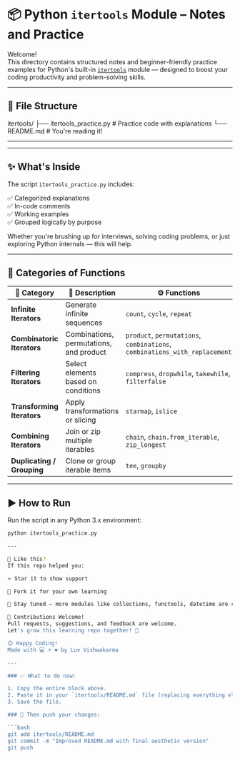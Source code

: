 # 📦 Python `itertools` Module – Notes and Practice

Welcome!  
This directory contains structured notes and beginner-friendly practice examples for Python's built-in [`itertools`](https://docs.python.org/3/library/itertools.html) module — designed to boost your coding productivity and problem-solving skills.

---

## 📁 File Structure

itertools/
├── itertools_practice.py # Practice code with explanations
└── README.md # You're reading it!

---


---

## ✨ What's Inside

The script `itertools_practice.py` includes:

✅ Categorized explanations  
✅ In-code comments  
✅ Working examples  
✅ Grouped logically by purpose  

Whether you're brushing up for interviews, solving coding problems, or just exploring Python internals — this will help.

---

## 🧠 Categories of Functions

| 🧩 Category                  | 📝 Description                            | ⚙️ Functions |
|-----------------------------|-------------------------------------------|-------------|
| **Infinite Iterators**      | Generate infinite sequences               | `count`, `cycle`, `repeat` |
| **Combinatoric Iterators**  | Combinations, permutations, and product   | `product`, `permutations`, `combinations`, `combinations_with_replacement` |
| **Filtering Iterators**     | Select elements based on conditions       | `compress`, `dropwhile`, `takewhile`, `filterfalse` |
| **Transforming Iterators**  | Apply transformations or slicing          | `starmap`, `islice` |
| **Combining Iterators**     | Join or zip multiple iterables            | `chain`, `chain.from_iterable`, `zip_longest` |
| **Duplicating / Grouping**  | Clone or group iterable items             | `tee`, `groupby` |

---

## ▶️ How to Run

Run the script in any Python 3.x environment:

```bash
python itertools_practice.py

---

🙌 Like this?
If this repo helped you:

⭐ Star it to show support

🍴 Fork it for your own learning

🔔 Stay tuned — more modules like collections, functools, datetime are coming soon!

💬 Contributions Welcome!
Pull requests, suggestions, and feedback are welcome.
Let's grow this learning repo together! 🚀

😊 Happy Coding!
Made with 💻 + ❤️ by Luv Vishwakarma

---

### ✅ What to do now:

1. Copy the entire block above.
2. Paste it in your `itertools/README.md` file (replacing everything else).
3. Save the file.

### 🔁 Then push your changes:

```bash
git add itertools/README.md
git commit -m "Improved README.md with final aesthetic version"
git push
